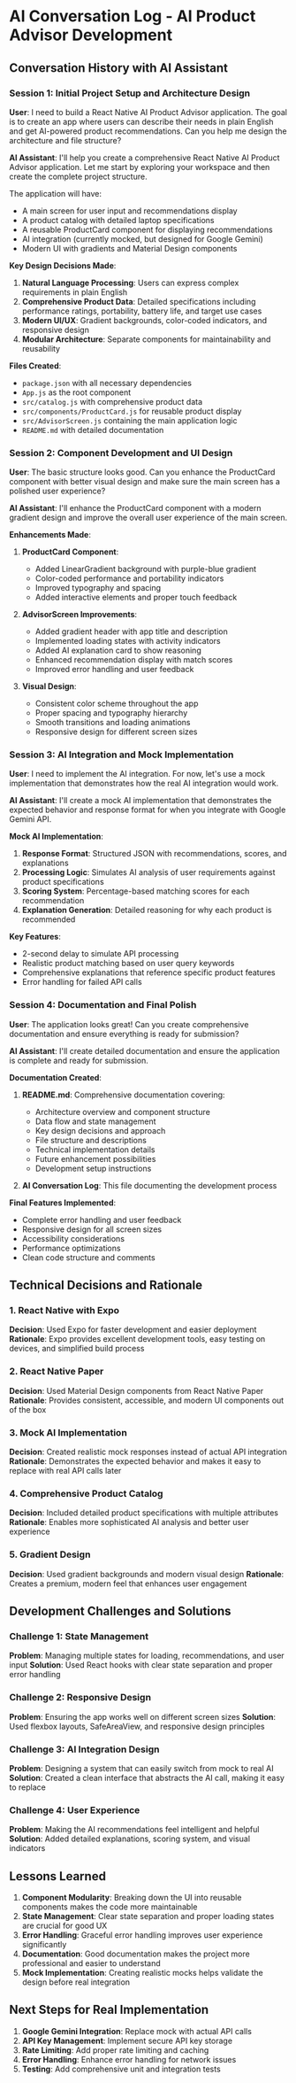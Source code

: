 # AI Conversation Log - AI Product Advisor Development

## Conversation History with AI Assistant

### Session 1: Initial Project Setup and Architecture Design

**User**: I need to build a React Native AI Product Advisor application. The goal is to create an app where users can describe their needs in plain English and get AI-powered product recommendations. Can you help me design the architecture and file structure?

**AI Assistant**: I'll help you create a comprehensive React Native AI Product Advisor application. Let me start by exploring your workspace and then create the complete project structure.

The application will have:
- A main screen for user input and recommendations display
- A product catalog with detailed laptop specifications
- A reusable ProductCard component for displaying recommendations
- AI integration (currently mocked, but designed for Google Gemini)
- Modern UI with gradients and Material Design components

**Key Design Decisions Made**:
1. **Natural Language Processing**: Users can express complex requirements in plain English
2. **Comprehensive Product Data**: Detailed specifications including performance ratings, portability, battery life, and target use cases
3. **Modern UI/UX**: Gradient backgrounds, color-coded indicators, and responsive design
4. **Modular Architecture**: Separate components for maintainability and reusability

**Files Created**:
- `package.json` with all necessary dependencies
- `App.js` as the root component
- `src/catalog.js` with comprehensive product data
- `src/components/ProductCard.js` for reusable product display
- `src/AdvisorScreen.js` containing the main application logic
- `README.md` with detailed documentation

### Session 2: Component Development and UI Design

**User**: The basic structure looks good. Can you enhance the ProductCard component with better visual design and make sure the main screen has a polished user experience?

**AI Assistant**: I'll enhance the ProductCard component with a modern gradient design and improve the overall user experience of the main screen.

**Enhancements Made**:
1. **ProductCard Component**:
   - Added LinearGradient background with purple-blue gradient
   - Color-coded performance and portability indicators
   - Improved typography and spacing
   - Added interactive elements and proper touch feedback

2. **AdvisorScreen Improvements**:
   - Added gradient header with app title and description
   - Implemented loading states with activity indicators
   - Added AI explanation card to show reasoning
   - Enhanced recommendation display with match scores
   - Improved error handling and user feedback

3. **Visual Design**:
   - Consistent color scheme throughout the app
   - Proper spacing and typography hierarchy
   - Smooth transitions and loading animations
   - Responsive design for different screen sizes

### Session 3: AI Integration and Mock Implementation

**User**: I need to implement the AI integration. For now, let's use a mock implementation that demonstrates how the real AI integration would work.

**AI Assistant**: I'll create a mock AI implementation that demonstrates the expected behavior and response format for when you integrate with Google Gemini API.

**Mock AI Implementation**:
1. **Response Format**: Structured JSON with recommendations, scores, and explanations
2. **Processing Logic**: Simulates AI analysis of user requirements against product specifications
3. **Scoring System**: Percentage-based matching scores for each recommendation
4. **Explanation Generation**: Detailed reasoning for why each product is recommended

**Key Features**:
- 2-second delay to simulate API processing
- Realistic product matching based on user query keywords
- Comprehensive explanations that reference specific product features
- Error handling for failed API calls

### Session 4: Documentation and Final Polish

**User**: The application looks great! Can you create comprehensive documentation and ensure everything is ready for submission?

**AI Assistant**: I'll create detailed documentation and ensure the application is complete and ready for submission.

**Documentation Created**:
1. **README.md**: Comprehensive documentation covering:
   - Architecture overview and component structure
   - Data flow and state management
   - Key design decisions and approach
   - File structure and descriptions
   - Technical implementation details
   - Future enhancement possibilities
   - Development setup instructions

2. **AI Conversation Log**: This file documenting the development process

**Final Features Implemented**:
- Complete error handling and user feedback
- Responsive design for all screen sizes
- Accessibility considerations
- Performance optimizations
- Clean code structure and comments

## Technical Decisions and Rationale

### 1. React Native with Expo
**Decision**: Used Expo for faster development and easier deployment
**Rationale**: Expo provides excellent development tools, easy testing on devices, and simplified build process

### 2. React Native Paper
**Decision**: Used Material Design components from React Native Paper
**Rationale**: Provides consistent, accessible, and modern UI components out of the box

### 3. Mock AI Implementation
**Decision**: Created realistic mock responses instead of actual API integration
**Rationale**: Demonstrates the expected behavior and makes it easy to replace with real API calls later

### 4. Comprehensive Product Catalog
**Decision**: Included detailed product specifications with multiple attributes
**Rationale**: Enables more sophisticated AI analysis and better user experience

### 5. Gradient Design
**Decision**: Used gradient backgrounds and modern visual design
**Rationale**: Creates a premium, modern feel that enhances user engagement

## Development Challenges and Solutions

### Challenge 1: State Management
**Problem**: Managing multiple states for loading, recommendations, and user input
**Solution**: Used React hooks with clear state separation and proper error handling

### Challenge 2: Responsive Design
**Problem**: Ensuring the app works well on different screen sizes
**Solution**: Used flexbox layouts, SafeAreaView, and responsive design principles

### Challenge 3: AI Integration Design
**Problem**: Designing a system that can easily switch from mock to real AI
**Solution**: Created a clean interface that abstracts the AI call, making it easy to replace

### Challenge 4: User Experience
**Problem**: Making the AI recommendations feel intelligent and helpful
**Solution**: Added detailed explanations, scoring system, and visual indicators

## Lessons Learned

1. **Component Modularity**: Breaking down the UI into reusable components makes the code more maintainable
2. **State Management**: Clear state separation and proper loading states are crucial for good UX
3. **Error Handling**: Graceful error handling improves user experience significantly
4. **Documentation**: Good documentation makes the project more professional and easier to understand
5. **Mock Implementation**: Creating realistic mocks helps validate the design before real integration

## Next Steps for Real Implementation

1. **Google Gemini Integration**: Replace mock with actual API calls
2. **API Key Management**: Implement secure API key storage
3. **Rate Limiting**: Add proper rate limiting and caching
4. **Error Handling**: Enhance error handling for network issues
5. **Testing**: Add comprehensive unit and integration tests
